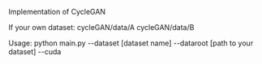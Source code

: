 Implementation of CycleGAN

If your own dataset:
    cycleGAN/data/A
    cycleGAN/data/B

Usage:
python main.py --dataset [dataset name] --dataroot [path to your dataset] --cuda
